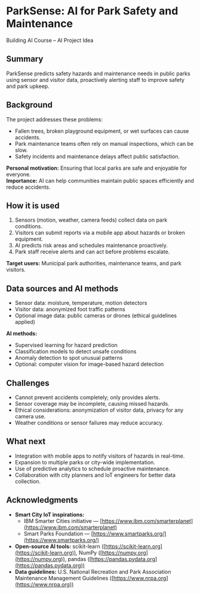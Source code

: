 # ParkSense: AI for Park Safety and Maintenance
Building AI Course – AI Project Idea

## Summary

ParkSense predicts safety hazards and maintenance needs in public parks using sensor and visitor data, proactively alerting staff to improve safety and park upkeep.

## Background

The project addresses these problems:  
* Fallen trees, broken playground equipment, or wet surfaces can cause accidents.  
* Park maintenance teams often rely on manual inspections, which can be slow.  
* Safety incidents and maintenance delays affect public satisfaction.  

**Personal motivation:** Ensuring that local parks are safe and enjoyable for everyone.  
**Importance:** AI can help communities maintain public spaces efficiently and reduce accidents.

## How it is used

1. Sensors (motion, weather, camera feeds) collect data on park conditions.  
2. Visitors can submit reports via a mobile app about hazards or broken equipment.  
3. AI predicts risk areas and schedules maintenance proactively.  
4. Park staff receive alerts and can act before problems escalate.  

**Target users:** Municipal park authorities, maintenance teams, and park visitors.  

## Data sources and AI methods

* Sensor data: moisture, temperature, motion detectors  
* Visitor data: anonymized foot traffic patterns  
* Optional image data: public cameras or drones (ethical guidelines applied)  

**AI methods:**  
* Supervised learning for hazard prediction  
* Classification models to detect unsafe conditions  
* Anomaly detection to spot unusual patterns  
* Optional: computer vision for image-based hazard detection

## Challenges

* Cannot prevent accidents completely; only provides alerts.  
* Sensor coverage may be incomplete, causing missed hazards.  
* Ethical considerations: anonymization of visitor data, privacy for any camera use.  
* Weather conditions or sensor failures may reduce accuracy.

## What next

* Integration with mobile apps to notify visitors of hazards in real-time.  
* Expansion to multiple parks or city-wide implementation.  
* Use of predictive analytics to schedule proactive maintenance.  
* Collaboration with city planners and IoT engineers for better data collection.

## Acknowledgments

* **Smart City IoT inspirations:**  
  - IBM Smarter Cities initiative — [https://www.ibm.com/smarterplanet](https://www.ibm.com/smarterplanet)  
  - Smart Parks Foundation — [https://www.smartparks.org/](https://www.smartparks.org/)  
* **Open-source AI tools:** scikit-learn ([https://scikit-learn.org](https://scikit-learn.org)), NumPy ([https://numpy.org](https://numpy.org)), pandas ([https://pandas.pydata.org](https://pandas.pydata.org))  
* **Data guidelines:** U.S. National Recreation and Park Association Maintenance Management Guidelines ([https://www.nrpa.org](https://www.nrpa.org))
